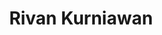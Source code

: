 ---
id: 00004
title: Rivan Kurniawan
description: Value Investor
img: https://i.ibb.co/S5XrLV2/Rivan-Kurniawan.jpg
content:
  - id: cEIBbXlbflQ
    title: Apakah Value Investing Masih Relevan Di Saat Ini?
    minutes: 32
  - id: 8jp8NEP3Yws
    title: Tips Cara Memilih Core Stock (Saham Untuk Jangka Panjang, Pensiun, Dan Warisan)
    minutes: 16
  - id: hkMHR0tkPVg
    title: Pilih Saham Atau Crypto, Mana Yang Lebih Bagus?
    minutes: 13
  - id: 7DB7X5rpqKY
    title: Bandar Saham di Mata Value Investor
    minutes: 11
  - id: k7kB3lxh7AU
    title: Right Issue, untung atau buntung?
    minutes: 13
---